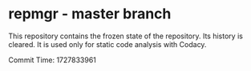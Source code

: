 # repmgr - master branch

This repository contains the frozen state of the repository.
Its history is cleared. It is used only for static code
analysis with Codacy.

Commit Time: 1727833961